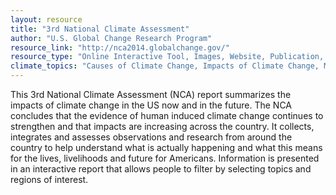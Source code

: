 ```yaml
---
layout: resource
title: "3rd National Climate Assessment"
author: "U.S. Global Change Research Program"
resource_link: "http://nca2014.globalchange.gov/"
resource_type: "Online Interactive Tool, Images, Website, Publication, Data"
climate_topics: "Causes of Climate Change, Impacts of Climate Change, Mitigation, Adaptation"
---
```


This 3rd National Climate Assessment (NCA) report summarizes the impacts of climate change in the US now and in the future. The NCA concludes that the evidence of human induced climate change continues to strengthen and that impacts are increasing across the country. It collects, integrates and assesses observations and research from around the country to help understand what is actually happening and what this means for the lives, livelihoods and future for Americans. Information is presented in an interactive report that allows people to filter by selecting topics and regions of interest.